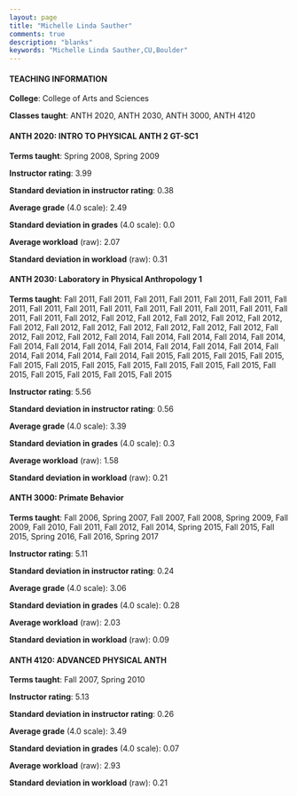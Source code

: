 ```yaml
---
layout: page
title: "Michelle Linda Sauther" 
comments: true
description: "blanks"
keywords: "Michelle Linda Sauther,CU,Boulder"
---
```

<head>
<script src="https://ajax.googleapis.com/ajax/libs/jquery/2.1.3/jquery.min.js"></script>
<script src="https://dl.dropboxusercontent.com/s/pc42nxpaw1ea4o9/highcharts.js?dl=0"></script>
<!-- <script src="../assets/js/highcharts.js"></script> -->
<style type="text/css">@font-face {
	font-family: "Bebas Neue";
	src: url(https://www.filehosting.org/file/details/544349/BebasNeue Regular.otf) format("opentype");
	}
	h1.Bebas { 
		font-family: "Bebas Neue", Verdana, Tahoma;
	}
</style>
</head>
	   
#### TEACHING INFORMATION

**College**: College of Arts and Sciences

**Classes taught**: ANTH 2020, ANTH 2030, ANTH 3000, ANTH 4120

#### ANTH 2020: INTRO TO PHYSICAL ANTH 2 GT-SC1

**Terms taught**: Spring 2008, Spring 2009

**Instructor rating**: 3.99

**Standard deviation in instructor rating**: 0.38

**Average grade** (4.0 scale): 2.49

**Standard deviation in grades** (4.0 scale): 0.0

**Average workload** (raw): 2.07

**Standard deviation in workload** (raw): 0.31

#### ANTH 2030: Laboratory in Physical Anthropology 1

**Terms taught**: Fall 2011, Fall 2011, Fall 2011, Fall 2011, Fall 2011, Fall 2011, Fall 2011, Fall 2011, Fall 2011, Fall 2011, Fall 2011, Fall 2011, Fall 2011, Fall 2011, Fall 2011, Fall 2011, Fall 2012, Fall 2012, Fall 2012, Fall 2012, Fall 2012, Fall 2012, Fall 2012, Fall 2012, Fall 2012, Fall 2012, Fall 2012, Fall 2012, Fall 2012, Fall 2012, Fall 2012, Fall 2012, Fall 2014, Fall 2014, Fall 2014, Fall 2014, Fall 2014, Fall 2014, Fall 2014, Fall 2014, Fall 2014, Fall 2014, Fall 2014, Fall 2014, Fall 2014, Fall 2014, Fall 2014, Fall 2014, Fall 2015, Fall 2015, Fall 2015, Fall 2015, Fall 2015, Fall 2015, Fall 2015, Fall 2015, Fall 2015, Fall 2015, Fall 2015, Fall 2015, Fall 2015, Fall 2015, Fall 2015, Fall 2015

**Instructor rating**: 5.56

**Standard deviation in instructor rating**: 0.56

**Average grade** (4.0 scale): 3.39

**Standard deviation in grades** (4.0 scale): 0.3

**Average workload** (raw): 1.58

**Standard deviation in workload** (raw): 0.21

#### ANTH 3000: Primate Behavior

**Terms taught**: Fall 2006, Spring 2007, Fall 2007, Fall 2008, Spring 2009, Fall 2009, Fall 2010, Fall 2011, Fall 2012, Fall 2014, Spring 2015, Fall 2015, Fall 2015, Spring 2016, Fall 2016, Spring 2017

**Instructor rating**: 5.11

**Standard deviation in instructor rating**: 0.24

**Average grade** (4.0 scale): 3.06

**Standard deviation in grades** (4.0 scale): 0.28

**Average workload** (raw): 2.03

**Standard deviation in workload** (raw): 0.09

#### ANTH 4120: ADVANCED PHYSICAL ANTH

**Terms taught**: Fall 2007, Spring 2010

**Instructor rating**: 5.13

**Standard deviation in instructor rating**: 0.26

**Average grade** (4.0 scale): 3.49

**Standard deviation in grades** (4.0 scale): 0.07

**Average workload** (raw): 2.93

**Standard deviation in workload** (raw): 0.21

